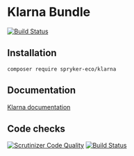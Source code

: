 # Klarna Bundle


[![Build Status](https://travis-ci.org/spryker-eco/klarna.svg?branch=dev)](https://travis-ci.org/spryker-eco/klarna)

## Installation

```
composer require spryker-eco/klarna
```

## Documentation
[Klarna documentation](https://academy.spryker.com/developing_with_spryker/3rd-party_integration/klarna/integration_payment_klarna.html)

## Code checks

[![Scrutinizer Code Quality](https://scrutinizer-ci.com/g/spryker-eco/klarna/badges/quality-score.png?b=dev)](https://scrutinizer-ci.com/g/spryker-eco/klarna/?branch=dev)
[![Build Status](https://scrutinizer-ci.com/g/spryker-eco/klarna/badges/build.png?b=dev)](https://scrutinizer-ci.com/g/spryker-eco/klarna/build-status/dev)



